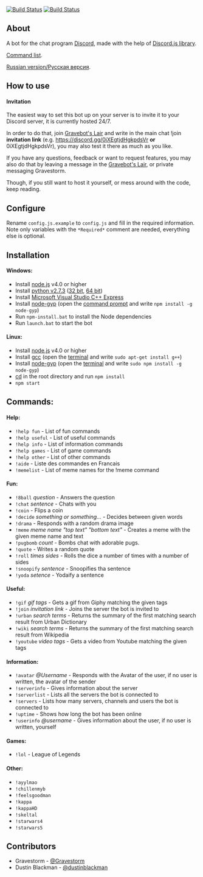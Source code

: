 
[![Build Status](https://david-dm.org/gravestorm/gravebot.svg)](https://david-dm.org/gravestorm/gravebot)
[![Build Status](https://travis-ci.org/Gravestorm/Gravebot.svg?branch=master)](https://travis-ci.org/Gravestorm/Gravebot)

## About
A bot for the chat program [Discord](https://discordapp.com/), made with the help of [Discord.js library](https://github.com/hydrabolt/discord.js).

[Command list](https://github.com/Gravestorm/Gravebot#commands).

[Russian version/Pусская версия](https://github.com/Gravestorm/GravebotRU).

## How to use
#### Invitation
The easiest way to set this bot up on your server is to invite it to your Discord server, it is currently hosted 24/7.

In order to do that, join [Gravebot's Lair](https://discord.gg/0iXEgtjdHgkpdsVr) and write in the main chat !join **invitation link** (e.g. https://discord.gg/0iXEgtjdHgkpdsVr **or** 0iXEgtjdHgkpdsVr), you may also test it there as much as you like.

If you have any questions, feedback or want to request features, you may also do that by leaving a message in the [Gravebot's Lair](https://discord.gg/0iXEgtjdHgkpdsVr), or private messaging Gravestorm.

Though, if you still want to host it yourself, or mess around with the code, keep reading.

## Configure

Rename `config.js.example` to `config.js` and fill in the required information. Note only variables with the `*Required*` comment are needed, everything else is optional.

## Installation
#### Windows:
- Install [node.js](https://nodejs.org/en/) v4.0 or higher
- Install [python v2.7.3](https://www.python.org) ([32 bit](https://www.python.org/ftp/python/2.7.3/python-2.7.3.msi), [64 bit](https://www.python.org/ftp/python/2.7.3/python-2.7.3.amd64.msi))
- Install [Microsoft Visual Studio C++ Express](http://go.microsoft.com/?linkid=9816758)
- Install [node-gyp](https://github.com/nodejs/node-gyp) (open the [command prompt](http://windows.microsoft.com/en-us/windows/command-prompt-faq) and write `npm install -g node-gyp`)
- Run `npm-install.bat` to install the Node dependencies
- Run `launch.bat` to start the bot

#### Linux:
- Install [node.js](https://nodejs.org/en/) v4.0 or higher
- Install [gcc](https://gcc.gnu.org) (open the [terminal](http://www.howtogeek.com/140679/beginner-geek-how-to-start-using-the-linux-terminal/) and write `sudo apt-get install g++`)
- Install [node-gyp](https://github.com/nodejs/node-gyp) (open the [terminal](http://www.howtogeek.com/140679/beginner-geek-how-to-start-using-the-linux-terminal/) and write `sudo npm install -g node-gyp`)
- [cd](https://en.wikipedia.org/wiki/Cd_%28command%29) in the root directory and run `npm install`
- `npm start`



## Commands:
#### Help:
- `!help fun` - List of fun commands
- `!help useful` - List of useful commands
- `!help info` - List of information commands
- `!help games` - List of game commands
- `!help other` - List of other commands
- `!aide` - Liste des commandes en Francais
- `!memelist` - List of meme names for the !meme command

#### Fun:
- `!8ball` *question* - Answers the question
- `!chat` *sentence* - Chats with you
- `!coin` - Flips a coin
- `!decide` *something or something...* - Decides between given words
- `!drama` - Responds with a random drama image
- `!meme` *meme name "top text" "bottom text"* -  Creates a meme with the given meme name and text
- `!pugbomb` *count* - Bombs chat with adorable pugs.
- `!quote` - Writes a random quote
- `!roll` *times sides* - Rolls the dice a number of times with a number of sides
- `!snoopify` *sentence* - Snoopifies tha sentence
- `!yoda` *setence* - Yodaify a sentence

#### Useful:
- `!gif` *gif tags* - Gets a gif from Giphy matching the given tags
- `!join` *invitation link* - Joins the server the bot is invited to
- `!urban` *search terms* - Returns the summary of the first matching search result from Urban Dictionary
- `!wiki` *search terms* - Returns the summary of the first matching search result from Wikipedia
- `!youtube` *video tags* - Gets a video from Youtube matching the given tags

#### Information:
- `!avatar` *@Username* - Responds with the Avatar of the user, if no user is written, the avatar of the sender
- `!serverinfo` - Gives information about the server
- `!serverlist` - Lists all the servers the bot is connected to
- `!servers` - Lists how many servers, channels and users the bot is connected to
- `!uptime` - Shows how long the bot has been online
- `!userinfo` *@username* - Gives information about the user, if no user is written, yourself

#### Games:
- `!lol` - League of Legends

#### Other:
- `!ayylmao`
- `!chillenmyb`
- `!feelsgoodman`
- `!kappa`
- `!kappaHD`
- `!skeltal`
- `!starwars4`
- `!starwars5`

## Contributors

- Gravestorm - [@Gravestorm](https://github.com/Gravestorm)
- Dustin Blackman - [@dustinblackman](https://github.com/dustinblackman)
